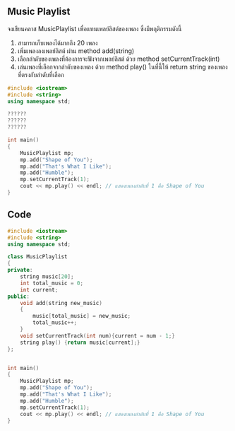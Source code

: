 ## Music Playlist
จงเขียนคลาส MusicPlaylist เพื่อแทนเพลย์ลิสต์ของเพลง ซึ่งมีพฤติกรรมดังนี้

1. สามารถเก็บเพลงได้มากถึง 20 เพลง
2. เพิ่มเพลงลงเพลย์ลิสต์ ผ่าน method add(string)
3. เลือกลำดับของเพลงที่ต้องการจะฟังจากเพลย์ลิสต์ ด้วย method setCurrentTrack(int)
4. เล่นเพลงที่เลือกจากลำดับของเพลง ด้วย method play() ในที่นี้ให้ return string ของเพลงที่ตรงกับลำดับที่เลือก
```cpp
#include <iostream>
#include <string>
using namespace std;

??????
??????
??????

int main()
{
    MusicPlaylist mp;
    mp.add("Shape of You");
    mp.add("That's What I Like");
    mp.add("Humble");
    mp.setCurrentTrack(1);
    cout << mp.play() << endl; // แสดงเพลงลำดับที่ 1 คือ Shape of You
}
```

## Code
```cpp
#include <iostream>
#include <string>
using namespace std;

class MusicPlaylist 
{
private:
    string music[20];
    int total_music = 0;
    int current;
public:
    void add(string new_music)
    {   
        music[total_music] = new_music;
        total_music++;
    }
    void setCurrentTrack(int num){current = num - 1;}
    string play() {return music[current];}
};


int main()
{
    MusicPlaylist mp;
    mp.add("Shape of You");
    mp.add("That's What I Like");
    mp.add("Humble");
    mp.setCurrentTrack(1);
    cout << mp.play() << endl; // แสดงเพลงลำดับที่ 1 คือ Shape of You
}
```

